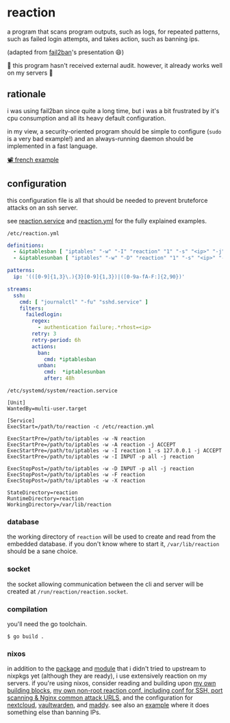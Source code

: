 # reaction

a program that scans program outputs, such as logs,
for repeated patterns, such as failed login attempts,
and takes action, such as banning ips.

(adapted from [fail2ban](http://fail2ban.org)'s presentation 😄)

🚧 this program hasn't received external audit. however, it already works well on my servers 🚧

## rationale

i was using fail2ban since quite a long time, but i was a bit frustrated by it's cpu consumption
and all its heavy default configuration.

in my view, a security-oriented program should be simple to configure (`sudo` is a very bad example!)
and an always-running daemon should be implemented in a fast language.

<a href="https://u.ppom.me/reaction.webm">📽️ french example</a>

## configuration

this configuration file is all that should be needed to prevent bruteforce attacks on an ssh server.

see [reaction.service](./config/reaction.service) and [reaction.yml](./app/reaction.yml) for the fully explained examples.

`/etc/reaction.yml`
```yaml
definitions:
  - &iptablesban [ "iptables" "-w" "-I" "reaction" "1" "-s" "<ip>" "-j" "block" ]
  - &iptablesunban [ "iptables" "-w" "-D" "reaction" "1" "-s" "<ip>" "-j" "block" ]

patterns:
  ip: '(([0-9]{1,3}\.){3}[0-9]{1,3})|([0-9a-fA-F:]{2,90})'

streams:
  ssh:
    cmd: [ "journalctl" "-fu" "sshd.service" ]
    filters:
      failedlogin:
        regex:
          - authentication failure;.*rhost=<ip>
        retry: 3
        retry-period: 6h
        actions:
          ban:
            cmd: *iptablesban
          unban:
            cmd:  *iptablesunban
            after: 48h
```

`/etc/systemd/system/reaction.service`
```systemd
[Unit]
WantedBy=multi-user.target

[Service]
ExecStart=/path/to/reaction -c /etc/reaction.yml

ExecStartPre=/path/to/iptables -w -N reaction
ExecStartPre=/path/to/iptables -w -A reaction -j ACCEPT
ExecStartPre=/path/to/iptables -w -I reaction 1 -s 127.0.0.1 -j ACCEPT
ExecStartPre=/path/to/iptables -w -I INPUT -p all -j reaction

ExecStopPost=/path/to/iptables -w -D INPUT -p all -j reaction
ExecStopPost=/path/to/iptables -w -F reaction
ExecStopPost=/path/to/iptables -w -X reaction

StateDirectory=reaction
RuntimeDirectory=reaction
WorkingDirectory=/var/lib/reaction
```

### database

the working directory of `reaction` will be used to create and read from the embedded database.
if you don't know where to start it, `/var/lib/reaction` should be a sane choice.

### socket

the socket allowing communication between the cli and server will be created at `/run/reaction/reaction.socket`.

### compilation

you'll need the go toolchain.
```shell
$ go build .
```

### nixos

in addition to the [package](https://framagit.org/ppom/nixos/-/blob/cf5448b21ae3386265485308a6cd077e8068ad77/pkgs/reaction/default.nix)
and [module](https://framagit.org/ppom/nixos/-/blob/cf5448b21ae3386265485308a6cd077e8068ad77/modules/common/reaction.nix)
that i didn't tried to upstream to nixpkgs yet (although they are ready), i use extensively reaction on my servers. if you're using nixos,
consider reading and building upon [my own building blocks](https://framagit.org/ppom/nixos/-/blob/cf5448b21ae3386265485308a6cd077e8068ad77/modules/common/reaction-variables.nix),
[my own non-root reaction conf, including conf for SSH, port scanning & Nginx common attack URLS](https://framagit.org/ppom/nixos/-/blob/cf5448b21ae3386265485308a6cd077e8068ad77/modules/common/reaction-custom.nix),
and the configuration for [nextcloud](https://framagit.org/ppom/nixos/-/blob/cf5448b21ae3386265485308a6cd077e8068ad77/modules/musi/file.ppom.me.nix#L53),
[vaultwarden](https://framagit.org/ppom/nixos/-/blob/cf5448b21ae3386265485308a6cd077e8068ad77/modules/musi/vaultwarden.nix#L45),
and [maddy](https://framagit.org/ppom/nixos/-/blob/cf5448b21ae3386265485308a6cd077e8068ad77/modules/musi/mail.nix#L74). see also an [example](https://framagit.org/ppom/nixos/-/blob/cf5448b21ae3386265485308a6cd077e8068ad77/modules/musi/mail.nix#L85) where it does something else than banning IPs.
